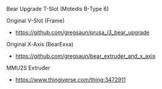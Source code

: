 Bear Upgrade T-Slot (Motedis B-Type 6)

Original V-Slot (Frame)

- https://github.com/gregsaun/prusa_i3_bear_upgrade

Original X-Axis (BearExxa)

- https://github.com/gregsaun/bear_extruder_and_x_axis

MMU2S Extruder

- https://www.thingiverse.com/thing:3472911
